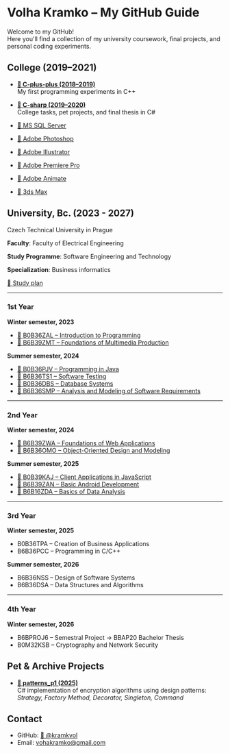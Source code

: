 # Volha Kramko – My GitHub Guide

Welcome to my GitHub!  
Here you'll find a collection of my university coursework, final projects, and personal coding experiments.

## College (2019–2021)

- **[🔗 C-plus-plus (2018–2019)](https://github.com/kramkvol/C-plus-plus)**  
  My first programming experiments in C++
  
- **[🔗 C-sharp (2019–2020)](https://github.com/kramkvol/C-sharp)**  
  College tasks, pet projects, and final thesis in C#  

- [🔗 MS SQL Server]()
- [🔗 Adobe Photoshop]()
- [🔗 Adobe Illustrator]()
- [🔗 Adobe Premiere Pro]()
- [🔗 Adobe Animate]()
- [🔗 3ds Max]()

## University, Bc. (2023 - 2027)

Czech Technical University in Prague 

**Faculty**: Faculty of Electrical Engineering

**Study Programme**: Software Engineering and Technology

**Specialization**: Business informatics

[🔗 Study plan](https://intranet.fel.cvut.cz/en/education/bk/plany/pl30021569.html)

---

### 1st Year
**Winter semester, 2023**
- [🔗 B0B36ZAL – Introduction to Programming](https://github.com/kramkvol/B0B36ZAL-Introduction-to-Programming)
- [🔗 B6B39ZMT – Foundations of Multimedia Production](https://github.com/kramkvol/B6B39ZMT-Foundations-of-Multimedia-Production)  

**Summer semester, 2024**
- [🔗 B0B36PJV – Programming in Java](https://github.com/kramkvol/B0B36PJV-Programming-in-Java)  
- [🔗 B6B36TS1 – Software Testing](https://github.com/kramkvol/B6B36TS1-Software-Testing)
- [🔗 B0B36DBS – Database Systems]()  
- [🔗 B6B36SMP – Analysis and Modeling of Software Requirements](https://github.com/kramkvol/B6B36SMP-Analysis-and-Modeling-of-Software-Requirements)

---

### 2nd Year
**Winter semester, 2024**
- [🔗 B6B39ZWA – Foundations of Web Applications](https://github.com/kramkvol/B6B39ZWA-Foundations-of-Web-Applications)  
- [🔗 B6B36OMO – Object-Oriented Design and Modeling](https://github.com/kramkvol/B6B36OMO-Object-oriented-design-and-Modeling)  

**Summer semester, 2025**
- [🔗 B0B39KAJ – Client Applications in JavaScript](https://github.com/kramkvol/B0B39KAJ-Client-applications-in-JavaScript)  
- [🔗 B6B39ZAN – Basic Android Development](https://github.com/kramkvol/B6B39ZAN-Basic-Android-development)  
- [🔗 B6B16ZDA – Basics of Data Analysis](https://github.com/kramkvol/B6B16ZDA-Basics-of-Data-Analysis)  

---

### 3rd Year
**Winter semester, 2025**
- B0B36TPA – Creation of Business Applications  
- B6B36PCC – Programming in C/C++  

**Summer semester, 2026**
- B6B36NSS – Design of Software Systems  
- B6B36DSA – Data Structures and Algorithms  

---

### 4th Year
**Winter semester, 2026**
- B6BPROJ6 – Semestral Project → BBAP20 Bachelor Thesis  
- B0M32KSB – Cryptography and Network Security  

## Pet & Archive Projects

- **[🔗 patterns_p1 (2025)](https://github.com/kramkvol/patterns_p1)**  
  C# implementation of encryption algorithms using design patterns:  
  *Strategy, Factory Method, Decorator, Singleton, Command*  

## Contact

- GitHub: [🔗 @kramkvol](https://github.com/kramkvol)  
- Email: vohakramko@gmail.com

